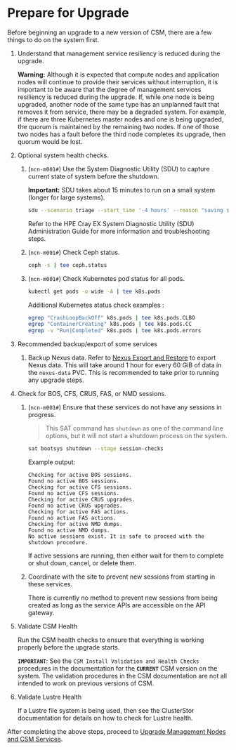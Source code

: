 # Prepare for Upgrade

Before beginning an upgrade to a new version of CSM, there are a few things to do on the system first.

1. Understand that management service resiliency is reduced during the upgrade.

   **Warning:** Although it is expected that compute nodes and application nodes will continue to provide their services
   without interruption, it is important to be aware that the degree of management services resiliency is reduced during the
   upgrade. If, while one node is being upgraded, another node of the same type has an unplanned fault that removes it from service,
   there may be a degraded system. For example, if there are three Kubernetes master nodes and one is being upgraded, the quorum is
   maintained by the remaining two nodes. If one of those two nodes has a fault before the third node completes its upgrade,
   then quorum would be lost.

1. Optional system health checks.

    1. (`ncn-m001#`) Use the System Diagnostic Utility (SDU) to capture current state of system before the shutdown.

        **Important:** SDU takes about 15 minutes to run on a small system \(longer for large systems\).

        ```bash
        sdu --scenario triage --start_time '-4 hours' --reason "saving state before powerdown/up"
        ```

        Refer to the HPE Cray EX System Diagnostic Utility (SDU) Administration Guide for more information and troubleshooting steps.

    1. (`ncn-m001#`) Check Ceph status.

        ```bash
        ceph -s | tee ceph.status
        ```

    1. (`ncn-m001#`) Check Kubernetes pod status for all pods.

        ```bash
        kubectl get pods -o wide -A | tee k8s.pods
        ```

        Additional Kubernetes status check examples :

        ```bash
        egrep "CrashLoopBackOff" k8s.pods | tee k8s.pods.CLBO
        egrep "ContainerCreating" k8s.pods | tee k8s.pods.CC
        egrep -v "Run|Completed" k8s.pods | tee k8s.pods.errors
        ```

1. Recommended backup/export of some services

    1. Backup Nexus data. Refer to [Nexus Export and Restore](../operations/package_repository_management/Nexus_Export_and_Restore.md) to export Nexus data.
       This will take around 1 hour for every 60 GiB of data in the `nexus-data` PVC. This is recommended to take prior to running any upgrade steps.

1. Check for BOS, CFS, CRUS, FAS, or NMD sessions.

    1. (`ncn-m001#`) Ensure that these services do not have any sessions in progress.

        > This SAT command has `shutdown` as one of the command line options, but it will not start a shutdown process on the system.

        ```bash
        sat bootsys shutdown --stage session-checks
        ```

        Example output:

        ```text
        Checking for active BOS sessions.
        Found no active BOS sessions.
        Checking for active CFS sessions.
        Found no active CFS sessions.
        Checking for active CRUS upgrades.
        Found no active CRUS upgrades.
        Checking for active FAS actions.
        Found no active FAS actions.
        Checking for active NMD dumps.
        Found no active NMD dumps.
        No active sessions exist. It is safe to proceed with the shutdown procedure.
        ```

        If active sessions are running, then either wait for them to complete or shut down, cancel, or delete them.

    1. Coordinate with the site to prevent new sessions from starting in these services.

        There is currently no method to prevent new sessions from being created as long as the service APIs are accessible on the API gateway.

1. Validate CSM Health

    Run the CSM health checks to ensure that everything is working properly before the upgrade starts.

    **`IMPORTANT`**: See the `CSM Install Validation and Health Checks` procedures in the documentation for the **`CURRENT`** CSM version on
    the system. The validation procedures in the CSM documentation are not all intended to work on previous versions of CSM.

1. Validate Lustre Health

   If a Lustre file system is being used, then see the ClusterStor documentation for details on how to check
   for Lustre health.

After completing the above steps, proceed to
[Upgrade Management Nodes and CSM Services](README.md#2-upgrade-management-nodes-and-csm-services).
